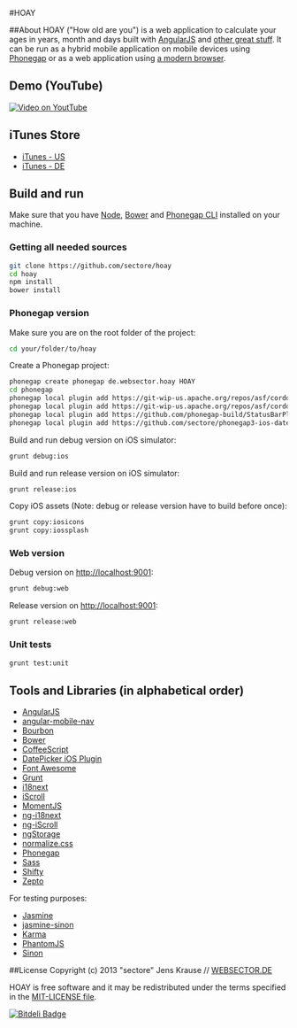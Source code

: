 #HOAY

##About
HOAY ("How old are you") is a web application to calculate your ages in years, month and days built with [AngularJS](http://angularjs.org) and [other great stuff](#tools-and-libraries-in-alphabetical-order).
It can be run as a hybrid mobile application on mobile devices using [Phonegap](http://phonegap.com) or as a web application using [a modern browser](http://www.google.com/chrome/).


## Demo (YouTube)

[![Video on YoutTube](https://raw.github.com/sectore/hoay/master/wiki/screenshot_youtube.png)](http://youtu.be/lHYvqiaXEDY)

## iTunes Store
* [iTunes - US](https://itunes.apple.com/us/app/hoay/id693621393)
* [iTunes - DE](https://itunes.apple.com/de/app/hoay/id693621393)

## Build and run
Make sure that you have [Node](http://nodejs.org/), [Bower](http://bower.io/) and [Phonegap CLI](https://github.com/phonegap/phonegap-cli) installed on your machine.

### Getting all needed sources
```bash
git clone https://github.com/sectore/hoay
cd hoay
npm install
bower install
```

### Phonegap version
Make sure you are on the root folder of the project:

```bash
cd your/folder/to/hoay
```

Create a Phonegap project:

```bash
phonegap create phonegap de.websector.hoay HOAY
cd phonegap
phonegap local plugin add https://git-wip-us.apache.org/repos/asf/cordova-plugin-splashscreen.git
phonegap local plugin add https://git-wip-us.apache.org/repos/asf/cordova-plugin-inappbrowser.git
phonegap local plugin add https://github.com/phonegap-build/StatusBarPlugin.git
phonegap local plugin add https://github.com/sectore/phonegap3-ios-datepicker-plugin
```

Build and run debug version on iOS simulator:

```bash
grunt debug:ios
```

Build and run release version on iOS simulator:

```bash
grunt release:ios
```

Copy iOS assets (Note: debug or release version have to build before once):

```bash
grunt copy:iosicons
grunt copy:iossplash
```

### Web version

Debug version on [http://localhost:9001](http://localhost:9001):

```bash
grunt debug:web
```

Release version on [http://localhost:9001](http://localhost:9001):

```bash
grunt release:web
```


### Unit tests
```bash
grunt test:unit
```

## Tools and Libraries (in alphabetical order)

* [AngularJS](http://angularjs.org)
* [angular-mobile-nav](https://github.com/ajoslin/angular-mobile-nav)
* [Bourbon](http://bourbon.io/)
* [Bower](http://bower.io/)
* [CoffeeScript](http://coffeescript.org/)
* [DatePicker iOS Plugin](https://github.com/sectore/phonegap3-ios-datepicker-plugin)
* [Font Awesome](http://fortawesome.github.io/Font-Awesome/)
* [Grunt](http://gruntjs.com/)
* [i18next](http://i18next.com/)
* [iScroll](https://github.com/cubiq/iscroll)
* [MomentJS](http://momentjs.com/)
* [ng-i18next](https://github.com/archer96/ng-i18next/)
* [ng-iScroll](https://github.com/ibspoof/ng-iScroll)
* [ngStorage](https://github.com/gsklee/ngStorage)
* [normalize.css](https://github.com/necolas/normalize.css)
* [Phonegap](http://phonegap.com)
* [Sass](http://sass-lang.com/)
* [Shifty](http://jeremyckahn.github.io/shifty/)
* [Zepto](http://zeptojs.com/)

For testing purposes:

* [Jasmine](http://pivotal.github.io/jasmine/)
* [jasmine-sinon](https://github.com/froots/jasmine-sinon)
* [Karma](http://karma-runner.github.io/)
* [PhantomJS](http://phantomjs.org/)
* [Sinon](http://sinonjs.org/)


##License
Copyright (c) 2013 "sectore" Jens Krause // [WEBSECTOR.DE](http://www.websector.de)

HOAY is free software and it may be redistributed under the terms specified in the [MIT-LICENSE file](https://raw.github.com/sectore/hoay/master/LICENSE.txt).

[![Bitdeli Badge](https://d2weczhvl823v0.cloudfront.net/sectore/hoay/trend.png)](https://bitdeli.com/free "Bitdeli Badge")

